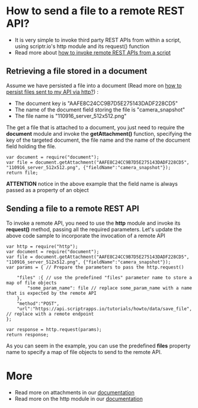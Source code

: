 # How to send a file to a remote REST API?

- It is very simple to invoke third party REST APIs from within a script, using scriptr.io's http module and its request() function
- Read more about [how to invoke remote REST APIs from a script](https://github.com/scriptrdotio/howto/blob/master/remote/invoke_rest_api.md)

## Retrieving a file stored in a document

Assume we have persisted a file into a document (Read more on [how to persist files sent to my API via http?](../data/upload_files.md))
:
- The document key is "AAFE8C24CC9B7D5E275143DADF228CD5" 
- The name of the document field storing the file is "camera_snapshot"
- The file name is "110916_server_512x512.png" 

The get a file that is attached to a document, you just need to require the **document** module and invoke the **getAttachment()** function, specifying the key of the targeted document, the file name and the name of the document field holding the file.

```
var document = require("document");
var file = document.getAttachment("AAFE8C24CC9B7D5E275143DADF228CD5", "110916_server_512x512.png", {"fieldName":"camera_snapshot"});
return file;
```

**ATTENTION** notice in the above example that the field name is always passed as a property of an object

## Sending a file to a remote REST API

To invoke a remote API, you need to use the **http** module and invoke its **request()** method, passing all the required parameters. Let's update the above code sample to incorporate the invocation of a remote API

```
var http = require("http");
var document = require("document");
var file = document.getAttachment("AAFE8C24CC9B7D5E275143DADF228CD5", "110916_server_512x512.png", {"fieldName":"camera_snapshot"});
var params = { // Prepare the parameters to pass the http.request()

    "files" :{ // use the predefined "files" parameter name to store a map of file objects
        "some_param_name": file // replace some_param_name with a name that is expected by the remote API
    },
    "method":"POST",
    "url":"https://api.scriptrapps.io/tutorials/howto/data/save_file", // replace with a remote endpoint
};

var response = http.request(params);
return response;
````

As you can seem in the example, you can use the predefined **files** property name to specify a map of file objects to send to the remote API.

# More

- Read more on attachments in our [documentation](https://www.scriptr.io/documentation#documentation-get-attachmentgetAttachment)
- Read more on the http module in our [documentation](https://www.scriptr.io/documentation#documentation-httphttpModule)
